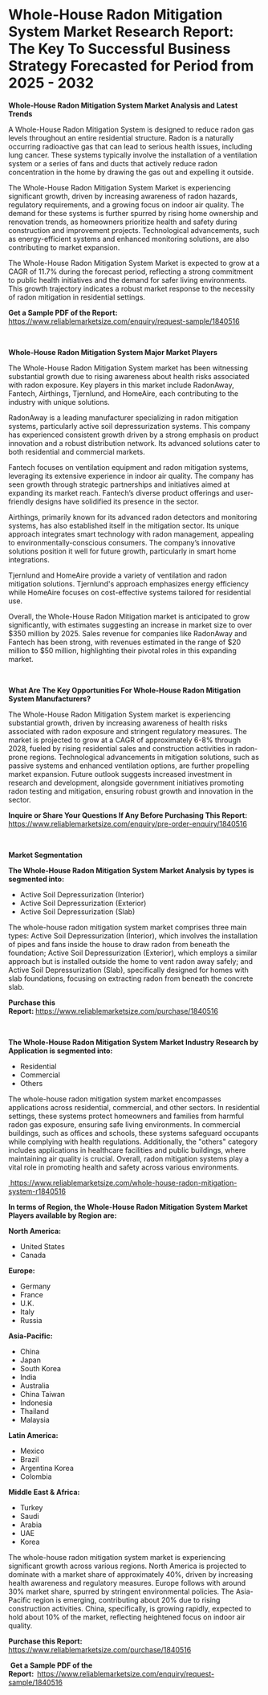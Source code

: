 <p><h1>Whole-House Radon Mitigation System Market Research Report: The Key To Successful Business Strategy Forecasted for Period from 2025 - 2032</h1></p><p><strong>Whole-House Radon Mitigation System Market Analysis and Latest Trends</strong></p>
<p><p>A Whole-House Radon Mitigation System is designed to reduce radon gas levels throughout an entire residential structure. Radon is a naturally occurring radioactive gas that can lead to serious health issues, including lung cancer. These systems typically involve the installation of a ventilation system or a series of fans and ducts that actively reduce radon concentration in the home by drawing the gas out and expelling it outside.</p><p>The Whole-House Radon Mitigation System Market is experiencing significant growth, driven by increasing awareness of radon hazards, regulatory requirements, and a growing focus on indoor air quality. The demand for these systems is further spurred by rising home ownership and renovation trends, as homeowners prioritize health and safety during construction and improvement projects. Technological advancements, such as energy-efficient systems and enhanced monitoring solutions, are also contributing to market expansion. </p><p>The Whole-House Radon Mitigation System Market is expected to grow at a CAGR of 11.7% during the forecast period, reflecting a strong commitment to public health initiatives and the demand for safer living environments. This growth trajectory indicates a robust market response to the necessity of radon mitigation in residential settings.</p></p>
<p><strong>Get a Sample PDF of the Report:&nbsp;</strong> <a href="https://www.reliablemarketsize.com/enquiry/request-sample/1840516?utm_campaign=3021&utm_medium=2&utm_source=Github&utm_content=ia&utm_term=16042025&utm_id=whole-house-radon-mitigation-system">https://www.reliablemarketsize.com/enquiry/request-sample/1840516</a></p>
<p>&nbsp;</p>
<p><strong>Whole-House Radon Mitigation System Major Market Players</strong></p>
<p><p>The Whole-House Radon Mitigation System market has been witnessing substantial growth due to rising awareness about health risks associated with radon exposure. Key players in this market include RadonAway, Fantech, Airthings, Tjernlund, and HomeAire, each contributing to the industry with unique solutions.</p><p>RadonAway is a leading manufacturer specializing in radon mitigation systems, particularly active soil depressurization systems. This company has experienced consistent growth driven by a strong emphasis on product innovation and a robust distribution network. Its advanced solutions cater to both residential and commercial markets.</p><p>Fantech focuses on ventilation equipment and radon mitigation systems, leveraging its extensive experience in indoor air quality. The company has seen growth through strategic partnerships and initiatives aimed at expanding its market reach. Fantech’s diverse product offerings and user-friendly designs have solidified its presence in the sector.</p><p>Airthings, primarily known for its advanced radon detectors and monitoring systems, has also established itself in the mitigation sector. Its unique approach integrates smart technology with radon management, appealing to environmentally-conscious consumers. The company’s innovative solutions position it well for future growth, particularly in smart home integrations.</p><p>Tjernlund and HomeAire provide a variety of ventilation and radon mitigation solutions. Tjernlund's approach emphasizes energy efficiency while HomeAire focuses on cost-effective systems tailored for residential use. </p><p>Overall, the Whole-House Radon Mitigation market is anticipated to grow significantly, with estimates suggesting an increase in market size to over $350 million by 2025. Sales revenue for companies like RadonAway and Fantech has been strong, with revenues estimated in the range of $20 million to $50 million, highlighting their pivotal roles in this expanding market.</p></p>
<p>&nbsp;</p>
<p><strong>What Are The Key Opportunities For Whole-House Radon Mitigation System Manufacturers?</strong></p>
<p><p>The Whole-House Radon Mitigation System market is experiencing substantial growth, driven by increasing awareness of health risks associated with radon exposure and stringent regulatory measures. The market is projected to grow at a CAGR of approximately 6-8% through 2028, fueled by rising residential sales and construction activities in radon-prone regions. Technological advancements in mitigation solutions, such as passive systems and enhanced ventilation options, are further propelling market expansion. Future outlook suggests increased investment in research and development, alongside government initiatives promoting radon testing and mitigation, ensuring robust growth and innovation in the sector.</p></p>
<p><strong>Inquire or Share Your Questions If Any Before Purchasing This Report:</strong> <a href="https://www.reliablemarketsize.com/enquiry/pre-order-enquiry/1840516?utm_campaign=3021&utm_medium=2&utm_source=Github&utm_content=ia&utm_term=16042025&utm_id=whole-house-radon-mitigation-system">https://www.reliablemarketsize.com/enquiry/pre-order-enquiry/1840516</a></p>
<p>&nbsp;</p>
<p><strong>Market Segmentation</strong></p>
<p><strong>The Whole-House Radon Mitigation System Market Analysis by types is segmented into:</strong></p>
<p><ul><li>Active Soil Depressurization (Interior)</li><li>Active Soil Depressurization (Exterior)</li><li>Active Soil Depressurization (Slab)</li></ul></p>
<p><p>The whole-house radon mitigation system market comprises three main types: Active Soil Depressurization (Interior), which involves the installation of pipes and fans inside the house to draw radon from beneath the foundation; Active Soil Depressurization (Exterior), which employs a similar approach but is installed outside the home to vent radon away safely; and Active Soil Depressurization (Slab), specifically designed for homes with slab foundations, focusing on extracting radon from beneath the concrete slab.</p></p>
<p><strong>Purchase this Report:&nbsp;</strong><a href="https://www.reliablemarketsize.com/purchase/1840516?utm_campaign=3021&utm_medium=2&utm_source=Github&utm_content=ia&utm_term=16042025&utm_id=whole-house-radon-mitigation-system">https://www.reliablemarketsize.com/purchase/1840516</a></p>
<p>&nbsp;</p>
<p><strong>The Whole-House Radon Mitigation System Market Industry Research by Application is segmented into:</strong></p>
<p><ul><li>Residential</li><li>Commercial</li><li>Others</li></ul></p>
<p><p>The whole-house radon mitigation system market encompasses applications across residential, commercial, and other sectors. In residential settings, these systems protect homeowners and families from harmful radon gas exposure, ensuring safe living environments. In commercial buildings, such as offices and schools, these systems safeguard occupants while complying with health regulations. Additionally, the "others" category includes applications in healthcare facilities and public buildings, where maintaining air quality is crucial. Overall, radon mitigation systems play a vital role in promoting health and safety across various environments.</p></p>
<p><a href="https://www.reliablemarketsize.com/whole-house-radon-mitigation-system-r1840516?utm_campaign=3021&utm_medium=2&utm_source=Github&utm_content=ia&utm_term=16042025&utm_id=whole-house-radon-mitigation-system">&nbsp;https://www.reliablemarketsize.com/whole-house-radon-mitigation-system-r1840516</a></p>
<p><strong>In terms of Region, the Whole-House Radon Mitigation System Market Players available by Region are:</strong></p>
<p>
    <p> <strong> North America: </strong>
        <ul>
            <li>United States</li>
            <li>Canada</li>
        </ul>
        </p> 
    <p> <strong> Europe: </strong>
        <ul>
            <li>Germany</li>
            <li>France</li>
            <li>U.K.</li>
            <li>Italy</li>
            <li>Russia</li>
        </ul>
        </p> 
    <p> <strong> Asia-Pacific: </strong>
        <ul>
            <li>China</li>
            <li>Japan</li>
            <li>South Korea</li>
            <li>India</li>
            <li>Australia</li>
            <li>China Taiwan</li>
            <li>Indonesia</li>
            <li>Thailand</li>
            <li>Malaysia</li>
        </ul>
        </p> 
    <p> <strong> Latin America: </strong>
        <ul>
            <li>Mexico</li>
            <li>Brazil</li>
            <li>Argentina Korea</li>
            <li>Colombia</li>
        </ul>
        </p> 
    <p> <strong> Middle East & Africa: </strong>
        <ul>
            <li>Turkey</li>
            <li>Saudi</li>
            <li>Arabia</li>
            <li>UAE</li>
            <li>Korea</li>
        </ul>
    </p>
    </p>
<p><p>The whole-house radon mitigation system market is experiencing significant growth across various regions. North America is projected to dominate with a market share of approximately 40%, driven by increasing health awareness and regulatory measures. Europe follows with around 30% market share, spurred by stringent environmental policies. The Asia-Pacific region is emerging, contributing about 20% due to rising construction activities. China, specifically, is growing rapidly, expected to hold about 10% of the market, reflecting heightened focus on indoor air quality.</p></p>
<p><strong>Purchase this Report: </strong><a href="https://www.reliablemarketsize.com/purchase/1840516?utm_campaign=3021&utm_medium=2&utm_source=Github&utm_content=ia&utm_term=16042025&utm_id=whole-house-radon-mitigation-system">https://www.reliablemarketsize.com/purchase/1840516</a></p>
<p>&nbsp;<strong>Get a Sample PDF of the Report:&nbsp;&nbsp;</strong><a href="https://www.reliablemarketsize.com/enquiry/request-sample/1840516?utm_campaign=3021&utm_medium=2&utm_source=Github&utm_content=ia&utm_term=16042025&utm_id=whole-house-radon-mitigation-system">https://www.reliablemarketsize.com/enquiry/request-sample/1840516</a></p>
<p><strong></strong></p>
<p><p></p><p></p><p></p></p>